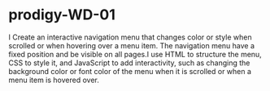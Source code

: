 # prodigy-WD-01
I Create an interactive navigation menu that changes color or style when scrolled or when hovering over a menu item. The navigation menu have a fixed position and be visible on all pages.I use HTML to structure the menu, CSS to style it, and JavaScript to add interactivity, such as changing the background color or font color of the menu when it is scrolled or when a menu item is hovered over. 
